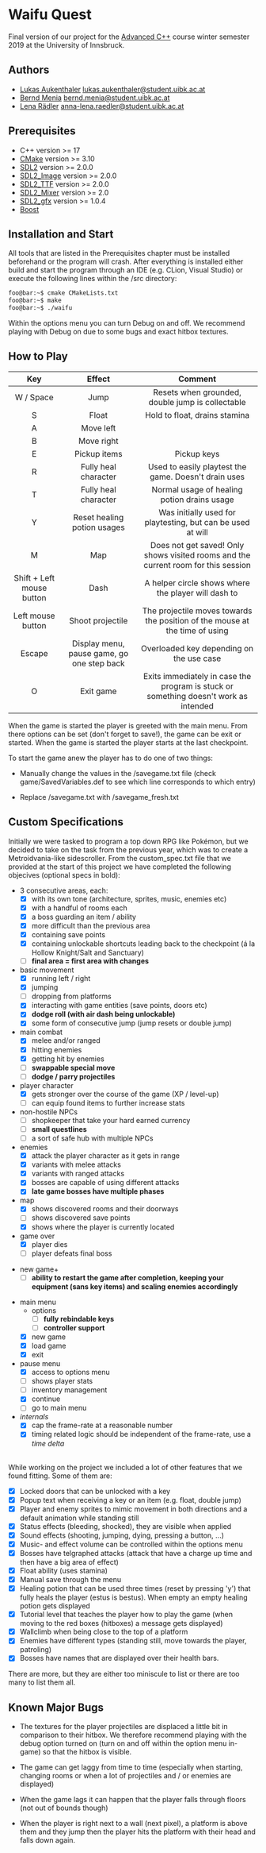 # Waifu Quest
Final version of our project for the [Advanced C++](https://git.uibk.ac.at/c7031162/703807-advanced-cxx "Advanced C++") course winter semester 2019 at the University of Innsbruck.

## Authors
- [Lukas Aukenthaler](https://github.com/DrGurk "Lukas") <lukas.aukenthaler@student.uibk.ac.at>
- [Bernd Menia](https://github.com/BerndMenia "Bernd Menia") <bernd.menia@student.uibk.ac.at>
- [Lena Rädler](https://github.com/lena-raedler "Lena Rädler") <anna-lena.raedler@student.uibk.ac.at>

## Prerequisites
- C++ version >= 17
- [CMake](https://cmake.org/ "CMake") version >= 3.10
- [SDL2](https://www.libsdl.org/ "SDL") version >= 2.0.0
- [SDL2_Image](https://www.libsdl.org/projects/SDL_image/ "SDL_image") version >= 2.0.0
- [SDL2_TTF](https://www.libsdl.org/projects/SDL_ttf/ "SDL_ttf") version >= 2.0.0
- [SDL2_Mixer](https://www.libsdl.org/projects/SDL_mixer/ "SDL_mixer") version >= 2.0
- [SDL2_gfx](http://www.ferzkopp.net/wordpress/2016/01/02/sdl_gfx-sdl2_gfx/ "SDL2_gfx") version >= 1.0.4
- [Boost](https://www.boost.org/ "Boost C++")

## Installation and Start
All tools that are listed in the Prerequisites chapter must be installed beforehand or the program will crash. After everything is installed either build and start the program through an IDE (e.g. CLion, Visual Studio) or execute the following lines within the /src directory: 

```bash
foo@bar:~$ cmake CMakeLists.txt 
foo@bar:~$ make
foo@bar:~$ ./waifu
``` 

Within the options menu you can turn Debug on and off. We recommend playing with Debug on due to some bugs and exact hitbox textures. 

## How to Play
| Key                   | Effect                | Comment   |
|:---------------------:|:---------------------:|:---------:|
| W / Space             | Jump                  | Resets when grounded, double jump is collectable           |
| S                     | Float                 | Hold to float, drains stamina |
| A                     | Move left             |           |
| B                     | Move right            |           |
| E                     | Pickup items          | Pickup keys |
| R                     | Fully heal character  | Used to easily playtest the game. Doesn't drain uses |
| T                     | Fully heal character | Normal usage of healing potion drains usage |
| Y                     | Reset healing potion usages | Was initially used for playtesting, but can be used at will|
| M                     | Map                   | Does not get saved! Only shows visited rooms and the current room for this session |
| Shift + Left mouse button | Dash              | A helper circle shows where the player will dash to |
| Left mouse button     | Shoot projectile | The projectile moves towards the position of the mouse at the time of using |
| Escape | Display menu, pause game, go one step back | Overloaded key depending on the use case |
| O | Exit game | Exits immediately in case the program is stuck or something doesn't work as intended |

When the game is started the player is greeted with the main menu. From there options can be set (don't forget to save!), the game can be exit or started. When the game is started the player starts at the last checkpoint. 

To start the game anew the player has to do one of two things:
 
- Manually change the values in the /savegame.txt file (check game/SavedVariables.def to see which line corresponds to which entry)

- Replace /savegame.txt with /savegame_fresh.txt

## Custom Specifications
Initially we were tasked to program a top down RPG like Pokémon, but we decided to take on the task from the previous year, which was to create a Metroidvania-like sidescroller. From the custom_spec.txt file that we provided at the start of this project we have completed the following objecives (optional specs in bold): 

- 3 consecutive areas, each:
    - [x] with its own tone (architecture, sprites, music, enemies etc)
    - [x] with a handful of rooms each
    - [x] a boss guarding an item / ability
    - [x] more difficult than the previous area
    - [x] containing save points
    - [x] containing unlockable shortcuts leading back to the checkpoint (á la Hollow Knight/Salt and Sanctuary)
    + [ ] **final area = first area with changes**
- basic movement
    - [x] running left / right
    - [x] jumping
    - [ ] dropping from platforms
    - [x] interacting with game entities (save points, doors etc)
    + [x] **dodge roll (with air dash being unlockable)**
    - [x] some form of consecutive jump (jump resets or double jump)
- main combat
    - [x] melee and/or ranged
    - [x] hitting enemies
    - [x] getting hit by enemies
    + [ ] **swappable special move**
    + [ ] **dodge / parry projectiles**
- player character
    - [x] gets stronger over the course of the game (XP / level-up)
    - [ ] can equip found items to further increase stats
- non-hostile NPCs
    - [ ] shopkeeper that take your hard earned currency
    + [ ] **small questlines**
    - [ ] a sort of safe hub with multiple NPCs
- enemies
    - [x] attack the player character as it gets in range
    - [x] variants with melee attacks
    - [x] variants with ranged attacks
    - [x] bosses are capable of using different attacks
    + [x] **late game bosses have multiple phases**
- map
    - [x] shows discovered rooms and their doorways
    - [ ] shows discovered save points
    - [x] shows where the player is currently located
- game over
    - [x] player dies
    - [ ] player defeats final boss
+ new game+
    + [ ] **ability to restart the game after completion, keeping your equipment (sans key items) and scaling enemies accordingly**
- main menu
    - options
        + [ ] **fully rebindable keys**
        + [ ] **controller support**
    - [x] new game
    - [x] load game
    - [x] exit
- pause menu
    - [x] access to options menu
    - [ ] shows player stats
    - [ ] inventory management
    - [x] continue
    - [ ] go to main menu
- *internals*
    - [x] cap the frame-rate at a reasonable number
    - [x] timing related logic should be independent of the frame-rate, use a *time delta* 

\
While working on the project we included a lot of other features that we found fitting. Some of them are: 

- [x] Locked doors that can be unlocked with a key
- [x] Popup text when receiving a key or an item (e.g. float, double jump)
- [x] Player and enemy sprites to mimic movement in both directions and a default animation while standing still
- [x] Status effects (bleeding, shocked), they are visible when applied
- [x] Sound effects (shooting, jumping, dying, pressing a button, ...)
- [x] Music- and effect volume can be controlled within the options menu
- [x] Bosses have telgraphed attacks (attack that have a charge up time and then have a big area of effect)
- [x] Float ability (uses stamina)
- [x] Manual save through the menu
- [x] Healing potion that can be used three times (reset by pressing 'y') that fully heals the player (estus is bestus). When empty an empty healing potion gets displayed
- [x] Tutorial level that teaches the player how to play the game (when moving to the red boxes (hitboxes) a message gets displayed)
- [x] Wallclimb when being close to the top of a platform
- [x] Enemies have different types (standing still, move towards the player, patroling)
- [x] Bosses have names that are displayed over their health bars. 

There are more, but they are either too miniscule to list or there are too many to list them all. 

## Known Major Bugs
- The textures for the player projectiles are displaced a little bit in comparison to their hitbox. We therefore recommend playing with the debug option turned on (turn on and off within the option menu in-game) so that the hitbox is visible. 

- The game can get laggy from time to time (especially when starting, changing rooms or when a lot of projectiles and / or enemies are displayed)

- When the game lags it can happen that the player falls through floors (not out of bounds though)

- When the player is right next to a wall (next pixel), a platform is above them and they jump then the player hits the platform with their head and falls down again. 

